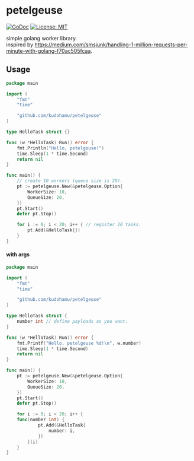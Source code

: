 # petelgeuse

[![GoDoc](https://godoc.org/github.com/kudohamu/petelgeuse?status.svg)](https://godoc.org/github.com/kudohamu/petelgeuse)
[![License: MIT](https://img.shields.io/badge/License-MIT-yellow.svg)](https://opensource.org/licenses/MIT)

simple golang worker library.  
inspired by https://medium.com/smsjunk/handling-1-million-requests-per-minute-with-golang-f70ac505fcaa.

## Usage

```go
package main

import (
	"fmt"
	"time"

	"github.com/kudohamu/petelgeuse"
)

type HelloTask struct {}

func (w *HelloTask) Run() error {
	fmt.Println("Hello, petelgeuse!")
	time.Sleep(1 * time.Second)
	return nil
}

func main() {
	// create 10 workers (queue size is 20).
	pt := petelgeuse.New(&petelgeuse.Option{
		WorkerSize: 10,
		QueueSize: 20,
	})
	pt.Start()
	defer pt.Stop()

	for i := 0; i < 20; i++ { // register 20 tasks.
		pt.Add(&HelloTask{})
	}
}
```

#### with args

```go
package main

import (
	"fmt"
	"time"

	"github.com/kudohamu/petelgeuse"
)

type HelloTask struct {
	number int // define payloads as you want.
}

func (w *HelloTask) Run() error {
	fmt.Printf("Hello, petelgeuse %d!\n", w.number)
	time.Sleep(1 * time.Second)
	return nil
}

func main() {
	pt := petelgeuse.New(&petelgeuse.Option{
		WorkerSize: 10,
		QueueSize: 20,
	})
	pt.Start()
	defer pt.Stop()

	for i := 0; i < 20; i++ {
    func(number int) {
			pt.Add(&HelloTask{
				number: i,
			})
		}(i)
	}
}
```
